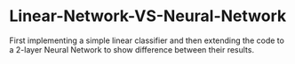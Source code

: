 # Linear-Network-VS-Neural-Network
First implementing a simple linear classifier and then 
extending the code to a 2-layer Neural Network 
to show difference between their results.
